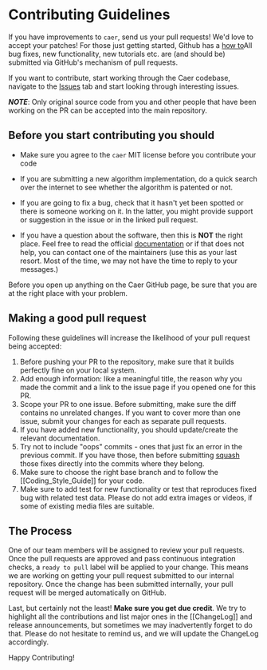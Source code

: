 Contributing Guidelines
==========================================

If you have improvements to `caer`, send us your pull requests! We'd love to accept your patches! For those just getting started, Github has a [how to](https://help.github.com/articles/using-pull-requests/)All bug fixes, new functionality, new tutorials etc. are (and should be) submitted via GitHub's mechanism of pull requests.

If you want to contribute, start working through the Caer codebase, navigate to the
[Issues](https://github.com/jasmcaus/caer/issues) tab and start looking through interesting issues. 

***NOTE***: Only original source code from you and other people that have been working on the PR can be accepted into the main repository.


Before you start contributing you should
----------------------------------------

-   Make sure you agree to the `caer` MIT license before you contribute your code

-   If you are submitting a new algorithm implementation, do a quick search over the internet to see whether the algorithm is patented or not. 

-   If you are going to fix a bug, check that it hasn't yet been spotted or there is someone working on it. In the latter, you might provide support or suggestion in the issue or in the linked pull request.

-   If you have a question about the software, then this is **NOT** the right place. Feel free to read the official [documentation](http://github.com/jasmcaus/caer/documentation.md) or if that does not help, you can contact one of the maintainers (use this as your last resort. Most of the time, we may not have the time to reply to your messages.)

Before you open up anything on the Caer GitHub page, be sure that you are at the right place with your problem.


Making a good pull request
--------------------------

Following these guidelines will increase the likelihood of your pull request being accepted:

1.  Before pushing your PR to the repository, make sure that it builds perfectly fine on your local system.
2.  Add enough information: like a meaningful title, the reason why you made the commit and a link to the issue page if you opened one for this PR.
3.  Scope your PR to one issue. Before submitting, make sure the diff contains no unrelated changes. If you want to cover more than one issue, submit your changes for each as separate pull requests.
4.  If you have added new functionality, you should update/create the relevant documentation.
5.  Try not to include "oops" commits - ones that just fix an error in the previous commit. If you have those, then before submitting [squash](http://git-scm.com/book/en/Git-Tools-Rewriting-History#Squashing-Commits) those fixes directly into the commits where they belong.
6.  Make sure to choose the right base branch and to follow the [[Coding_Style_Guide]] for your code.
7. Make sure to add test for new functionality or test that reproduces fixed bug with related test data. Please do not add extra images or videos, if some of existing media files are suitable.


The Process
---------------------------------

One of our team members will be assigned to review your pull requests. Once the pull requests are approved and pass continuous integration checks, a `ready to pull` label will be applied to your change. This means we are working on getting your pull request submitted to our internal repository. Once the change has been submitted internally, your pull request will be merged automatically on GitHub.

Last, but certainly not the least! **Make sure you get due credit**. We try to highlight all the contributions and list major ones in the [[ChangeLog]] and release announcements, but sometimes we may inadvertently forget to do that. Please do not hesitate to remind us, and we will update the ChangeLog accordingly.

Happy Contributing!